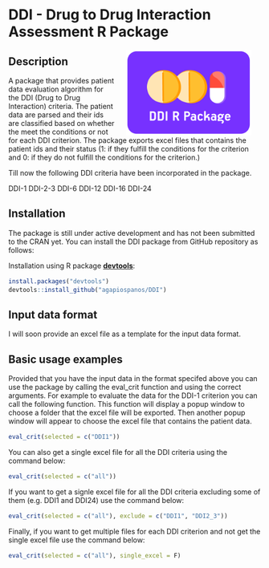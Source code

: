 DDI - Drug to Drug Interaction Assessment R Package
================

<img src="man/figures/DDI-logo.png" width=250 align="right" style="margin-left:20px; margin-right: 20px;"/>

Description
-----------

A package that provides patient data evaluation algorithm for the DDI (Drug to Drug Interaction) criteria. The patient data are parsed and their ids are classified based on whether the meet the conditions or not for each DDI criterion. The package exports excel files that contains the patient ids and their status (1: if they fulfill the conditions for the criterion and 0: if they do not fulfill the conditions for the criterion.)

Till now the following DDI criteria have been incorporated in the package.

DDI-1 DDI-2-3 DDI-6 DDI-12 DDI-16 DDI-24

Installation
------------

The package is still under active development and has not been submitted to the CRAN yet. You can install the DDI package from GitHub repository as follows:

Installation using R package **[devtools](https://cran.r-project.org/package=devtools)**:

``` r
install.packages("devtools")
devtools::install_github("agapiospanos/DDI")
```

Input data format
-----------------

I will soon provide an excel file as a template for the input data format.

Basic usage examples
--------------------

Provided that you have the input data in the format specifed above you can use the package by calling the eval\_crit function and using the correct arguments. For example to evaluate the data for the DDI-1 criterion you can call the following function. This function will display a popup window to choose a folder that the excel file will be exported. Then another popup window will appear to choose the excel file that contains the patient data.

``` r
eval_crit(selected = c("DDI1"))
```

You can also get a single excel file for all the DDI criteria using the command below:

``` r
eval_crit(selected = c("all"))
```

If you want to get a signle excel file for all the DDI criteria excluding some of them (e.g. DDI1 and DDI24) use the command below:

``` r
eval_crit(selected = c("all"), exclude = c("DDI1", "DDI2_3"))
```

Finally, if you want to get multiple files for each DDI criterion and not get the single excel file use the command below:

``` r
eval_crit(selected = c("all"), single_excel = F)
```
